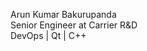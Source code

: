 Arun Kumar Bakurupanda  
Senior Engineer at Carrier R&D  
DevOps | Qt | C++

<!---
b-arun-kumar/b-arun-kumar is a ✨ special ✨ repository because its `README.md` (this file) appears on your GitHub profile.
You can click the Preview link to take a look at your changes.
--->
